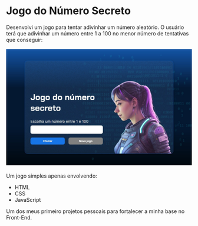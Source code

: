 # Jogo do Número Secreto 
Desenvolvi um jogo para tentar adivinhar um número aleatório. O usuário terá que adivinhar um número entre 1 a 100 no menor número de tentativas que conseguir:
<br> <br>
<img src="img/jogo-do-numero-secreto.jpg">
<br> <br>
Um jogo simples apenas envolvendo:
* HTML
* CSS
* JavaScript

Um dos meus primeiro projetos pessoais para fortalecer a minha base no Front-End.

